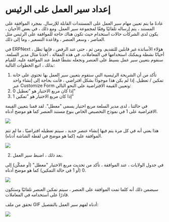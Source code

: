 # إعداد سير العمل على الرئيس

عادةً ما يتم تعيين مهام سير العمل على المستندات القابلة للإرسال. بمجرد الموافقة على المستند ، يتم إرساله تلقائيًا وفقًا لمجموعة سير العمل. ومع ذلك ، في بعض الأحيان ، يكون لدى الشركات حالات استخدام حيث تكون هناك حاجة للموافقة على الرئيس مثل العناصر ، وسعر العنصر ، وقاعدة التسعير ، وما إلى ذلك.

في ERPNext ، هؤلاء الأساتذة غير قابلين للتقديم. ومن ثم ، حتى عند الرفض ، فإنها تظل أحيانًا نشطة ويمكنك استخدامها في المعاملات. في هذه المقالة ، أخذنا مثال مدير السلعة. سنقوم بتعيين سير عمل بسيط على العنصر ونجعله نشطًا فقط عند الموافقة عليه. للقيام بذلك ، اتبع الخطوات التالية:

1. تأكد من أن الشريحة الرئيسية التي ستقوم بتعيين سير العمل بها تحتوي على خانة تمكين / تعطيل. إذا لم يكن هذا موجودًا بشكل افتراضي ، فأنت بحاجة إلى إنشاء واحد عبر Customize Form وتعيين القيمة الافتراضية على النحو التالي:
2. 0 إذا كان مربع الاختيار هو "تعطيل"
3. 1 إذا كان مربع الاختيار هو "تمكين"

في حالتنا ، لدى مدير السلعة مربع اختيار يسمى "معطل". لقد قمنا بتعيين القيمة الافتراضية على 1 في نموذج التخصيص الخاص بنوع مستند العنصر كما هو موضح أدناه.

![](https://docs.erpnext.com/files/ubLZfPq.png)

هذا يعني أنه في كل مرة يتم فيها إنشاء عنصر جديد ، سيتم تعطيله افتراضيًا ، ما لم تتم الموافقة عليه (كما هو موضح في لقطة الشاشة أدناه).

![](https://docs.erpnext.com/files/yPOQ2fT.png)

2. بعد ذلك ، اضبط سير العمل.

في جدول الولايات ، عند الموافقة ، تأكد من تحديث مربع الاختيار "معطل" (أو ممكّن) إلى 0 (أو 1 في حالة التمكين) كما هو موضح أدناه.

![](https://docs.erpnext.com/files/Qf3QXyo.png)

سيضمن ذلك أنه كلما تمت الموافقة على العنصر ، سيتم تمكين العنصر تلقائيًا وستكون قادرًا على استخدامه في المعاملات.

تحقق من ملف GIF أدناه لفهم سير العمل بالتفصيل:

![](https://docs.erpnext.com/files/olzpAk2.gif)
